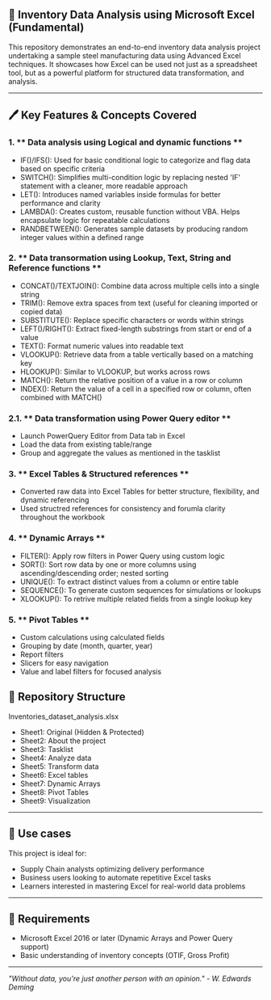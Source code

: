 ## 🧺 Inventory Data Analysis using Microsoft Excel (Fundamental)
This repository demonstrates an end-to-end inventory data analysis project undertaking a sample steel manufacturing data using Advanced Excel techniques. It showcases how Excel can be used not just as a spreadsheet tool, but as a powerful platform for structured data transformation, and analysis. 

---

## 🖊 Key Features & Concepts Covered 
### 1. ** Data analysis using Logical and dynamic functions **
- IF()/IFS(): Used for basic conditional logic to categorize and flag data based on specific criteria
- SWITCH(): Simplifies multi-condition logic by replacing nested 'IF' statement with a cleaner, more readable approach
- LET(): Introduces named variables inside formulas for better performance and clarity
- LAMBDA(): Creates custom, reusable function without VBA. Helps encapsulate logic for repeatable calculations
- RANDBETWEEN(): Generates sample datasets by producing random integer values within a defined range

### 2. ** Data transormation using Lookup, Text, String and Reference functions **
- CONCAT()/TEXTJOIN(): Combine data across multiple cells into a single string
- TRIM(): Remove extra spaces from text (useful for cleaning imported or copied data)
- SUBSTITUTE(): Replace specific characters or words within strings
- LEFT()/RIGHT(): Extract fixed-length substrings from start or end of a value
- TEXT(): Format numeric values into readable text
- VLOOKUP(): Retrieve data from a table vertically based on a matching key
- HLOOKUP(): Similar to VLOOKUP, but works across rows
- MATCH(): Return the relative position of a value in a row or column
- INDEX(): Return the value of a cell in a specified row or column, often combined with MATCH()
### 2.1. ** Data transformation using Power Query editor **
- Launch PowerQuery Editor from Data tab in Excel
- Load the data from existing table/range
- Group and aggregate the values as mentioned in the tasklist

### 3. ** Excel Tables & Structured references **
- Converted raw data into Excel Tables for better structure, flexibility, and dynamic referencing
- Used structred references for consistency and forumla clarity throughout the workbook

### 4. ** Dynamic Arrays **
- FILTER(): Apply row filters in Power Query using custom logic
- SORT(): Sort row data by one or more columns using ascending/descending order; nested sorting
- UNIQUE(): To extract distinct values from a column or entire table
- SEQUENCE(): To generate custom sequences for simulations or lookups
- XLOOKUP(): To retrive multiple related fields from a single lookup key

### 5. ** Pivot Tables **
- Custom calculations using calculated fields
- Grouping by date (month, quarter, year)
- Report filters
- Slicers for easy navigation
- Value and label filters for focused analysis

## 📜 Repository Structure
Inventories_dataset_analysis.xlsx
- Sheet1: Original (Hidden & Protected)
- Sheet2: About the project
- Sheet3: Tasklist
- Sheet4: Analyze data
- Sheet5: Transform data
- Sheet6: Excel tables
- Sheet7: Dynamic Arrays
- Sheet8: Pivot Tables
- Sheet9: Visualization

---

## 🔦 Use cases
This project is ideal for:
- Supply Chain analysts optimizing delivery performance
- Business users looking to automate repetitive Excel tasks
- Learners interested in mastering Excel for real-world data problems

---
## 📍 Requirements
- Microsoft Excel 2016 or later (Dynamic Arrays and Power Query support)
- Basic understanding of inventory concepts (OTIF, Gross Profit)

---

_"Without data, you're just another person with an opinion." - W. Edwards Deming_
